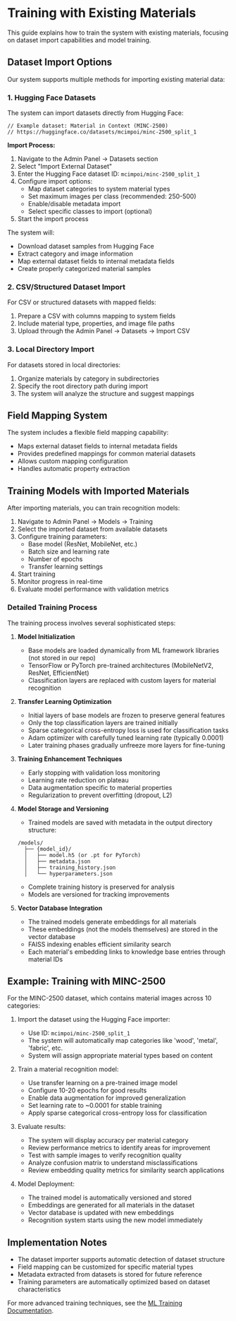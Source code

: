 # Training with Existing Materials

This guide explains how to train the system with existing materials, focusing on dataset import capabilities and model training.

## Dataset Import Options

Our system supports multiple methods for importing existing material data:

### 1. Hugging Face Datasets

The system can import datasets directly from Hugging Face:

```
// Example dataset: Material in Context (MINC-2500)
// https://huggingface.co/datasets/mcimpoi/minc-2500_split_1
```

**Import Process:**

1. Navigate to the Admin Panel → Datasets section
2. Select "Import External Dataset"
3. Enter the Hugging Face dataset ID: `mcimpoi/minc-2500_split_1`
4. Configure import options:
   - Map dataset categories to system material types
   - Set maximum images per class (recommended: 250-500)
   - Enable/disable metadata import
   - Select specific classes to import (optional)
5. Start the import process

The system will:
- Download dataset samples from Hugging Face
- Extract category and image information
- Map external dataset fields to internal metadata fields
- Create properly categorized material samples

### 2. CSV/Structured Dataset Import

For CSV or structured datasets with mapped fields:

1. Prepare a CSV with columns mapping to system fields
2. Include material type, properties, and image file paths
3. Upload through the Admin Panel → Datasets → Import CSV

### 3. Local Directory Import

For datasets stored in local directories:

1. Organize materials by category in subdirectories
2. Specify the root directory path during import
3. The system will analyze the structure and suggest mappings

## Field Mapping System

The system includes a flexible field mapping capability:

- Maps external dataset fields to internal metadata fields
- Provides predefined mappings for common material datasets
- Allows custom mapping configuration
- Handles automatic property extraction

## Training Models with Imported Materials

After importing materials, you can train recognition models:

1. Navigate to Admin Panel → Models → Training
2. Select the imported dataset from available datasets
3. Configure training parameters:
   - Base model (ResNet, MobileNet, etc.)
   - Batch size and learning rate
   - Number of epochs
   - Transfer learning settings
4. Start training
5. Monitor progress in real-time
6. Evaluate model performance with validation metrics

### Detailed Training Process

The training process involves several sophisticated steps:

1. **Model Initialization**
   - Base models are loaded dynamically from ML framework libraries (not stored in our repo)
   - TensorFlow or PyTorch pre-trained architectures (MobileNetV2, ResNet, EfficientNet)
   - Classification layers are replaced with custom layers for material recognition

2. **Transfer Learning Optimization**
   - Initial layers of base models are frozen to preserve general features
   - Only the top classification layers are trained initially
   - Sparse categorical cross-entropy loss is used for classification tasks
   - Adam optimizer with carefully tuned learning rate (typically 0.0001)
   - Later training phases gradually unfreeze more layers for fine-tuning

3. **Training Enhancement Techniques**
   - Early stopping with validation loss monitoring
   - Learning rate reduction on plateau
   - Data augmentation specific to material properties
   - Regularization to prevent overfitting (dropout, L2)

4. **Model Storage and Versioning**
   - Trained models are saved with metadata in the output directory structure:
   ```
   /models/
     ├── {model_id}/
     │   ├── model.h5 (or .pt for PyTorch)
     │   ├── metadata.json
     │   ├── training_history.json
     │   └── hyperparameters.json
   ```
   - Complete training history is preserved for analysis
   - Models are versioned for tracking improvements

5. **Vector Database Integration**
   - The trained models generate embeddings for all materials
   - These embeddings (not the models themselves) are stored in the vector database
   - FAISS indexing enables efficient similarity search
   - Each material's embedding links to knowledge base entries through material IDs

## Example: Training with MINC-2500

For the MINC-2500 dataset, which contains material images across 10 categories:

1. Import the dataset using the Hugging Face importer:
   - Use ID: `mcimpoi/minc-2500_split_1`
   - The system will automatically map categories like 'wood', 'metal', 'fabric', etc.
   - System will assign appropriate material types based on content

2. Train a material recognition model:
   - Use transfer learning on a pre-trained image model
   - Configure 10-20 epochs for good results
   - Enable data augmentation for improved generalization
   - Set learning rate to ~0.0001 for stable training
   - Apply sparse categorical cross-entropy loss for classification

3. Evaluate results:
   - The system will display accuracy per material category
   - Review performance metrics to identify areas for improvement
   - Test with sample images to verify recognition quality
   - Analyze confusion matrix to understand misclassifications
   - Review embedding quality metrics for similarity search applications

4. Model Deployment:
   - The trained model is automatically versioned and stored
   - Embeddings are generated for all materials in the dataset
   - Vector database is updated with new embeddings
   - Recognition system starts using the new model immediately

## Implementation Notes

- The dataset importer supports automatic detection of dataset structure
- Field mapping can be customized for specific material types
- Metadata extracted from datasets is stored for future reference
- Training parameters are automatically optimized based on dataset characteristics

For more advanced training techniques, see the [ML Training Documentation](ml-training-api-improvements.md).